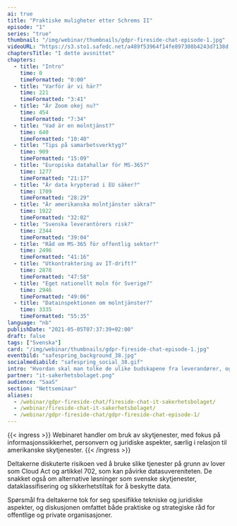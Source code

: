 ```yaml
---
ai: true
title: "Praktiske muligheter etter Schrems II"
episode: "1"
series: "true"
thumbnail: "/img/webinar/thumbnails/gdpr-fireside-chat-episode-1.jpg"
videoURL: "https://s3.sto1.safedc.net/a489f53964f14fe897308b4243d7138d:processedvideos/gdpr-fireside-chat-episode-1/master.m3u8"
chaptersTitle: "I dette avsnittet"
chapters:
  - title: "Intro"
    time: 0
    timeFormatted: "0:00"
  - title: "Varför är vi här?"
    time: 221
    timeFormatted: "3:41"
  - title: "Är Zoom okej nu?"
    time: 454
    timeFormatted: "7:34"
  - title: "Vad är en molntjänst?"
    time: 640
    timeFormatted: "10:40"
  - title: "Tips på samarbetsverktyg?"
    time: 909
    timeFormatted: "15:09"
  - title: "Europiska datahallar för MS-365?"
    time: 1277
    timeFormatted: "21:17"
  - title: "Är data krypterad i EU säker?"
    time: 1709
    timeFormatted: "28:29"
  - title: "Är amerikanska molntjänster säkra?"
    time: 1922
    timeFormatted: "32:02"
  - title: "Svenska leverantörers risk?"
    time: 2344
    timeFormatted: "39:04"
  - title: "Råd om MS-365 för offentlig sektor?"
    time: 2496
    timeFormatted: "41:16"
  - title: "Utkontraktering av IT-drift?"
    time: 2878
    timeFormatted: "47:58"
  - title: "Eget nationellt moln för Sverige?"
    time: 2946
    timeFormatted: "49:06"
  - title: "Datainspektionen om molntjänster?"
    time: 3335
    timeFormatted: "55:35"
language: "nb"
publishDate: "2021-05-05T07:37:39+02:00"
draft: false
tags: ["Svenska"]
card: "/img/webinar/thumbnails/gdpr-fireside-chat-episode-1.jpg"
eventbild: "safespring_background_38.jpg"
socialmediabild: "safespring_social_38.gif"
intro: "Hvordan skal man tolke de ulike budskapene fra leverandører, og hvilke praktiske metoder kan selskaper allerede nå begynne å jobbe med uten å måtte bytte skytjeneste helt og holdent?"
partner: "it-sakerhetsbolaget.png"
audience: "SaaS"
section: "Nettseminar"
aliases:
  - /webinar/gdpr-fireside-chat/fireside-chat-it-sakerhetsbolaget/
  - /webinar/fireside-chat-it-sakerhetsbolaget/
  - /webinar/gdpr-fireside-chat/gdpr-fireside-chat-episode-1/
---
```

{{< ingress >}}
Webinaret handler om bruk av skytjenester, med fokus på informasjonssikkerhet, personvern og juridiske aspekter, særlig i relasjon til amerikanske skytjenester.
{{< /ingress >}}

Deltakerne diskuterte risikoen ved å bruke slike tjenester på grunn av lover som Cloud Act og artikkel 702, som kan påvirke datasuvereniteten. De snakket også om alternative løsninger som svenske skytjenester, dataklassifisering og sikkerhetstiltak for å beskytte data.

Spørsmål fra deltakerne tok for seg spesifikke tekniske og juridiske aspekter, og diskusjonen omfattet både praktiske og strategiske råd for offentlige og private organisasjoner.